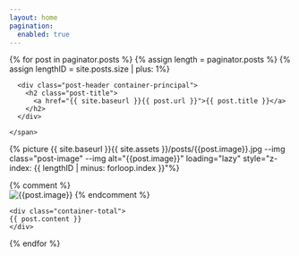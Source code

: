 ```yaml
---
layout: home
pagination: 
  enabled: true
---
```


{% for post in paginator.posts %}
{% assign length = paginator.posts %}
{% assign lengthID = site.posts.size | plus: 1%}
  <div id="js-{{ forloop.index }}" class="post -fixed{% if forloop.index == 1 %} -first{% endif %}{% if forloop.index == length %} -last{% endif %}">
    <span id="{{ post.url | remove: '/' }}">
      
      <div class="post-header container-principal">
        <h2 class="post-title">
          <a href="{{ site.baseurl }}{{ post.url }}">{{ post.title }}</a>
        </h2>
      </div>
    
    </span>

{% picture  {{ site.baseurl }}{{ site.assets }}/posts/{{post.image}}.jpg --img class="post-image" --img alt="{{post.image}}" loading="lazy" style="z-index: {{ lengthID | minus: forloop.index }}"%}

{% comment %}    
    <img class="post-image" style="z-index: {{ lengthID | minus: forloop.index }}" src="{{ site.baseurl }}{{ site.assets }}/posts/{{post.image}}.jpg" alt="{{post.image}}" loading="lazy">
{% endcomment %}

    <div class="container-total">
    {{ post.content }}
    </div>
  </div>
{% endfor %}
